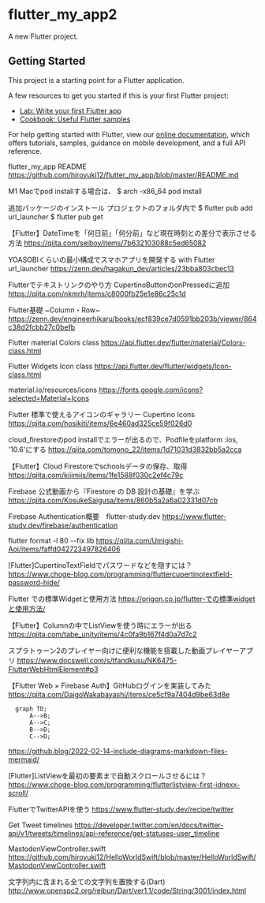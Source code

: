 # flutter_my_app2

A new Flutter project.

## Getting Started

This project is a starting point for a Flutter application.

A few resources to get you started if this is your first Flutter project:

- [Lab: Write your first Flutter app](https://flutter.dev/docs/get-started/codelab)
- [Cookbook: Useful Flutter samples](https://flutter.dev/docs/cookbook)

For help getting started with Flutter, view our
[online documentation](https://flutter.dev/docs), which offers tutorials,
samples, guidance on mobile development, and a full API reference.


flutter_my_app README
https://github.com/hiroyuki12/flutter_my_app/blob/master/README.md

M1 Macでpod installする場合は、
$ arch -x86_64 pod install 

追加パッケージのインストール
プロジェクトのフォルダ内で
$ flutter pub add url_launcher 
$ flutter pub get

【Flutter】DateTimeを「何日前」「何分前」など現在時刻との差分で表示させる方法
https://qiita.com/seiboy/items/7b632103088c5ed65082

YOASOBIくらいの最小構成でスマホアプリを開発する with Flutter
url_launcher
https://zenn.dev/hagakun_dev/articles/23bba803cbec13

Flutterでテキストリンクのやり方
CupertinoButtonのonPressedに追加
https://qiita.com/nkmrh/items/c8000fb25e1e86c25c1d

Flutter基礎 ~Column・Row~
https://zenn.dev/engineerhikaru/books/ecf839ce7d0591bb203b/viewer/864c38d2fcbb27c0befb

Flutter material Colors class
https://api.flutter.dev/flutter/material/Colors-class.html

Flutter Widgets Icon class
https://api.flutter.dev/flutter/widgets/Icon-class.html

material.io/resources/icons
https://fonts.google.com/icons?selected=Material+Icons


Flutter 標準で使えるアイコンのギャラリー
Cupertino Icons
https://qiita.com/hosikiti/items/6e460ad325ce59f026d0

cloud_firestoreのpod installでエラーが出るので、Podfileをplatform :ios, '10.6'にする
https://qiita.com/tomono_22/items/1d71031d3832bb5a2cca

【Flutter】Cloud Firestoreでschoolsデータの保存、取得
https://qiita.com/kiiimiis/items/1fe1588f030c2ef4c79c

Firebase 公式動画から『Firestore の DB 設計の基礎』を学ぶ
https://qiita.com/KosukeSaigusa/items/860b5a2a6a02331d07cb

Firebase Authentication概要　flutter-study.dev
https://www.flutter-study.dev/firebase/authentication

flutter format -l 80 --fix lib
https://qiita.com/Umigishi-Aoi/items/faffd042723497826406

[Flutter]CupertinoTextFieldでパスワードなどを隠すには？
https://www.choge-blog.com/programming/fluttercupertinotextfield-password-hide/

Flutter での標準Widgetと使用方法
https://origon.co.jp/flutter-での標準widgetと使用方法/

【Flutter】Columnの中でListViewを使う時にエラーが出る
https://qiita.com/tabe_unity/items/4c0fa9b167f4d0a7d7c2

スプラトゥーン2のプレイヤー向けに便利な機能を搭載した動画プレイヤーアプリ
https://www.docswell.com/s/tfandkusu/NK6475-FlutterWebHtmlElement#p3

【Flutter Web × Firebase Auth】GitHubログインを実装してみた
https://qiita.com/DaigoWakabayashi/items/ce5cf9a7404d9be63d8e

```mermaid
  graph TD;
      A-->B;
      A-->C;
      B-->D;
      C-->D;
```

https://github.blog/2022-02-14-include-diagrams-markdown-files-mermaid/

[Flutter]ListViewを最初の要素まで自動スクロールさせるには？
https://www.choge-blog.com/programming/flutterlistview-first-idnexx-scroll/

FlutterでTwitterAPIを使う
https://www.flutter-study.dev/recipe/twitter

Get Tweet timelines
https://developer.twitter.com/en/docs/twitter-api/v1/tweets/timelines/api-reference/get-statuses-user_timeline

MastodonViewController.swift
https://github.com/hiroyuki12/HelloWorldSwift/blob/master/HelloWorldSwift/MastodonViewController.swift

文字列内に含まれる全ての文字列を置換する(Dart)
http://www.openspc2.org/reibun/Dart/ver1.1/code/String/3001/index.html
